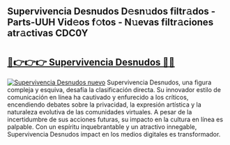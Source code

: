 ## Supervivencia Desnudos D𝚎sn𝚞dos filtr𝚊dos - Parts-UUH Vid𝚎os f𝚘tos - N𝚞evas filtr𝚊ciones atr𝚊ctivas CDC0Y

# <h2><a href="http://mbdis2l.tromn.icu/?c=Supervivencia+Desnudos">🔗👉👉👉 Supervivencia Desnudos 🔗🔗</a></h2>

[![Supervivencia Desnudos nuevo](https://i.imgur.com/pEAQMta.gif)](http://mbdis2l.tromn.icu/?c=Supervivencia+Desnudos)
Supervivencia Desnudos, una figura compleja y esquiva, desafía la clasificación directa. Su innovador estilo de comunicación en línea ha cautivado y enfurecido a los críticos, encendiendo debates sobre la privacidad, la expresión artística y la naturaleza evolutiva de las comunidades virtuales. A pesar de la incertidumbre de sus acciones futuras, su impacto en la cultura en línea es palpable. Con un espíritu inquebrantable y un atractivo innegable, Supervivencia Desnudos impact en los medios digitales es transformador.
